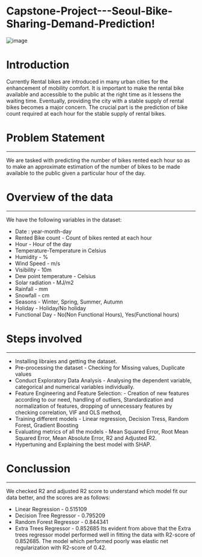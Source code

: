 # Capstone-Project---Seoul-Bike-Sharing-Demand-Prediction!
![image](https://user-images.githubusercontent.com/20932848/167474611-cd165721-25b0-4294-bd5f-71c4e1fa6cf4.png)

# **Introduction** 

Currently Rental bikes are introduced in many urban cities for the enhancement of mobility comfort. It is important to make the rental bike available and accessible to the public at the right time as it lessens the waiting time. Eventually, providing the city with a stable supply of rental bikes becomes a major concern. The crucial part is the prediction of bike count required at each hour for the stable supply of rental bikes.

# **Problem Statement**
------
We are tasked with predicting the number of bikes rented each hour so as to make an approximate estimation of the number of bikes to be made available to the public given a particular hour of the day.

# **Overview of the data**
----------
We have the following variables in the dataset:
* Date : year-month-day
* Rented Bike count - Count of bikes rented at each hour
* Hour - Hour of the day
* Temperature-Temperature in Celsius
* Humidity - %
* Wind Speed - m/s
* Visibility - 10m
* Dew point temperature - Celsius
* Solar radiation - MJ/m2
* Rainfall - mm
* Snowfall - cm
* Seasons - Winter, Spring, Summer, Autumn
* Holiday - Holiday/No holiday
* Functional Day - No(Non Functional Hours), Yes(Functional hours)

# **Steps involved**
--------
* Installing libraies and getting the dataset.
* Pre-processing the dataset - Checking for Missing values, Duplicate values
* Conduct Exploratory Data Analysis - Analysing the dependent variable, categorical and numerical variables individually.
* Feature Engineering and Feature Selection: - Creation of new features according to our need, handling of outliers, Standardization and normalization of features,       dropping of unnecessary features by checking correlation, VIF and OLS method, 
* Training different models  - Linear regression, Decision Tress, Random Forest, Gradient Boosting
* Evaluating metrics of all the models - Mean Squared Error, Root Mean Squared Error, Mean Absolute Error, R2 and Adjusted R2.
* Hypertuning and Explaining the best model with SHAP.

# **Conclussion**
------
We checked R2 and adjusted R2 score to understand which model fit our data better, and the scores are as follows:

* Linear Regression - 0.515109
* Decision Tree Regressor - 0.795209
* Random Forest Regressor - 0.844341
* Extra Trees Regressor - 0.852685
Its evident from above that the Extra trees regressor model performed well in fitting the data with R2-score of 0.852685. The model which performed poorly was elastic net regularization with R2-score of 0.42.
